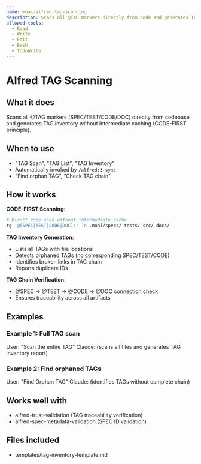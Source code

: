 ```yaml
---
name: moai-alfred-tag-scanning
description: Scans all @TAG markers directly from code and generates TAG inventory (CODE-FIRST principle - no intermediate cache)
allowed-tools:
  - Read
  - Write
  - Edit
  - Bash
  - TodoWrite
---
```


# Alfred TAG Scanning

## What it does

Scans all @TAG markers (SPEC/TEST/CODE/DOC) directly from codebase and generates TAG inventory without intermediate caching (CODE-FIRST principle).

## When to use

- "TAG Scan", "TAG List", "TAG Inventory"
- Automatically invoked by `/alfred:3-sync`
- “Find orphan TAG”, “Check TAG chain”

## How it works

**CODE-FIRST Scanning**:
```bash
# Direct code scan without intermediate cache
rg '@(SPEC|TEST|CODE|DOC):' -n .moai/specs/ tests/ src/ docs/
```

**TAG Inventory Generation**:
- Lists all TAGs with file locations
- Detects orphaned TAGs (no corresponding SPEC/TEST/CODE)
- Identifies broken links in TAG chain
- Reports duplicate IDs

**TAG Chain Verification**:
- @SPEC → @TEST → @CODE → @DOC connection check
- Ensures traceability across all artifacts

## Examples

### Example 1: Full TAG scan
User: "Scan the entire TAG"
Claude: (scans all files and generates TAG inventory report)

### Example 2: Find orphaned TAGs
User: "Find Orphan TAG"
Claude: (identifies TAGs without complete chain)

## Works well with

- alfred-trust-validation (TAG traceability verification)
- alfred-spec-metadata-validation (SPEC ID validation)

## Files included

- templates/tag-inventory-template.md
